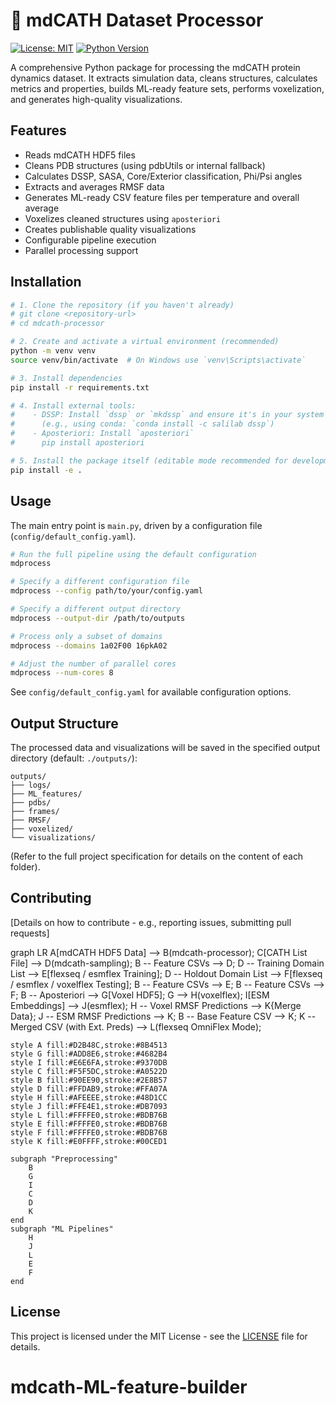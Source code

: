 # 🧪 mdCATH Dataset Processor

[![License: MIT](https://img.shields.io/badge/License-MIT-yellow.svg)](https://opensource.org/licenses/MIT)
[![Python Version](https://img.shields.io/badge/python-3.9+-blue.svg)](https://www.python.org/downloads/release/python-390/)

A comprehensive Python package for processing the mdCATH protein dynamics dataset. It extracts simulation data, cleans structures, calculates metrics and properties, builds ML-ready feature sets, performs voxelization, and generates high-quality visualizations.

## Features

*   Reads mdCATH HDF5 files
*   Cleans PDB structures (using pdbUtils or internal fallback)
*   Calculates DSSP, SASA, Core/Exterior classification, Phi/Psi angles
*   Extracts and averages RMSF data
*   Generates ML-ready CSV feature files per temperature and overall average
*   Voxelizes cleaned structures using `aposteriori`
*   Creates publishable quality visualizations
*   Configurable pipeline execution
*   Parallel processing support

## Installation

```bash
# 1. Clone the repository (if you haven't already)
# git clone <repository-url>
# cd mdcath-processor

# 2. Create and activate a virtual environment (recommended)
python -m venv venv
source venv/bin/activate  # On Windows use `venv\Scripts\activate`

# 3. Install dependencies
pip install -r requirements.txt

# 4. Install external tools:
#    - DSSP: Install `dssp` or `mkdssp` and ensure it's in your system PATH.
#      (e.g., using conda: `conda install -c salilab dssp`)
#    - Aposteriori: Install `aposteriori`
#      pip install aposteriori

# 5. Install the package itself (editable mode recommended for development)
pip install -e .
```

## Usage

The main entry point is `main.py`, driven by a configuration file (`config/default_config.yaml`).

```bash
# Run the full pipeline using the default configuration
mdprocess

# Specify a different configuration file
mdprocess --config path/to/your/config.yaml

# Specify a different output directory
mdprocess --output-dir /path/to/outputs

# Process only a subset of domains
mdprocess --domains 1a02F00 16pkA02

# Adjust the number of parallel cores
mdprocess --num-cores 8
```

See `config/default_config.yaml` for available configuration options.

## Output Structure

The processed data and visualizations will be saved in the specified output directory (default: `./outputs/`):

```
outputs/
├── logs/
├── ML_features/
├── pdbs/
├── frames/
├── RMSF/
├── voxelized/
└── visualizations/
```
(Refer to the full project specification for details on the content of each folder).

## Contributing

[Details on how to contribute - e.g., reporting issues, submitting pull requests]

graph LR
    A[mdCATH HDF5 Data] --> B(mdcath-processor);
    C[CATH List File] --> D(mdcath-sampling);
    B -- Feature CSVs --> D;
    D -- Training Domain List --> E[flexseq / esmflex Training];
    D -- Holdout Domain List --> F[flexseq / esmflex / voxelflex Testing];
    B -- Feature CSVs --> E;
    B -- Feature CSVs --> F;
    B -- Aposteriori --> G[Voxel HDF5];
    G --> H(voxelflex);
    I[ESM Embeddings] --> J(esmflex);
    H -- Voxel RMSF Predictions --> K{Merge Data};
    J -- ESM RMSF Predictions --> K;
    B -- Base Feature CSV --> K;
    K -- Merged CSV (with Ext. Preds) --> L(flexseq OmniFlex Mode);

    style A fill:#D2B48C,stroke:#8B4513
    style G fill:#ADD8E6,stroke:#4682B4
    style I fill:#E6E6FA,stroke:#9370DB
    style C fill:#F5F5DC,stroke:#A0522D
    style B fill:#90EE90,stroke:#2E8B57
    style D fill:#FFDAB9,stroke:#FFA07A
    style H fill:#AFEEEE,stroke:#48D1CC
    style J fill:#FFE4E1,stroke:#DB7093
    style L fill:#FFFFE0,stroke:#BDB76B
    style E fill:#FFFFE0,stroke:#BDB76B
    style F fill:#FFFFE0,stroke:#BDB76B
    style K fill:#E0FFFF,stroke:#00CED1

    subgraph "Preprocessing"
        B
        G
        I
        C
        D
        K
    end
    subgraph "ML Pipelines"
        H
        J
        L
        E
        F
    end
## License

This project is licensed under the MIT License - see the [LICENSE](LICENSE) file for details.
# mdcath-ML-feature-builder

